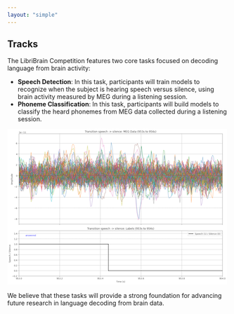 ```yaml
---
layout: "simple"
---
```


## Tracks
The LibriBrain Competition features two core tasks focused on decoding language from brain activity:
- **Speech Detection**: In this task, participants will train models to recognize when the subject is hearing speech versus silence, using brain activity measured by MEG during a listening session.
- **Phoneme Classification**: In this task, participants will build models to classify the heard phonemes from MEG data collected during a listening session.

![Speech Detection Illustration](speechdetection.png)

We believe that these tasks will provide a strong foundation for advancing future research in language decoding from brain data.
